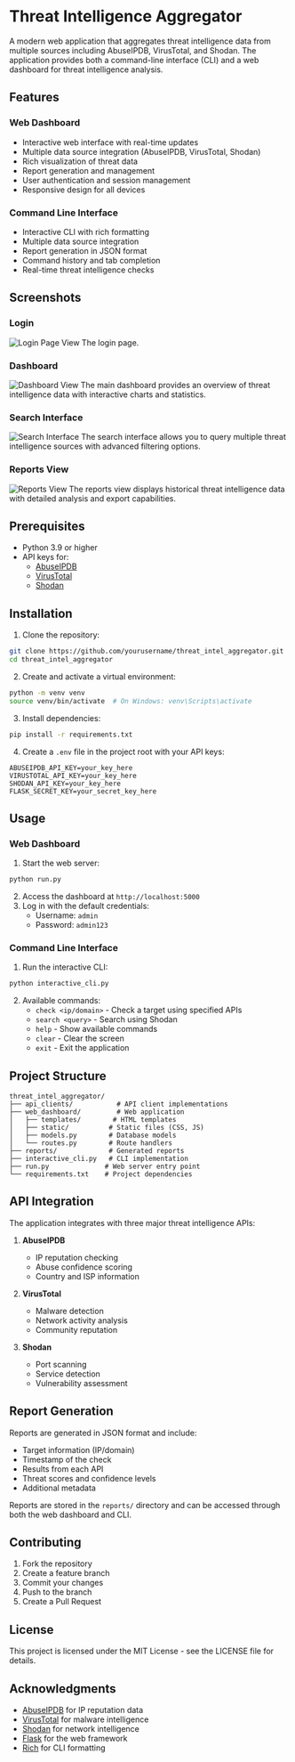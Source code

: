 # Threat Intelligence Aggregator

A modern web application that aggregates threat intelligence data from multiple sources including AbuseIPDB, VirusTotal, and Shodan. The application provides both a command-line interface (CLI) and a web dashboard for threat intelligence analysis.

## Features

### Web Dashboard
- Interactive web interface with real-time updates
- Multiple data source integration (AbuseIPDB, VirusTotal, Shodan)
- Rich visualization of threat data
- Report generation and management
- User authentication and session management
- Responsive design for all devices

### Command Line Interface
- Interactive CLI with rich formatting
- Multiple data source integration
- Report generation in JSON format
- Command history and tab completion
- Real-time threat intelligence checks

## Screenshots

### Login
![Login Page View](screenshots/login_page.png)
The login page.

### Dashboard
![Dashboard View](screenshots/dashboard.png)
The main dashboard provides an overview of threat intelligence data with interactive charts and statistics.

### Search Interface
![Search Interface](screenshots/search.png)
The search interface allows you to query multiple threat intelligence sources with advanced filtering options.

### Reports View
![Reports View](screenshots/reports.png)
The reports view displays historical threat intelligence data with detailed analysis and export capabilities.

## Prerequisites

- Python 3.9 or higher
- API keys for:
  - [AbuseIPDB](https://www.abuseipdb.com/account/api)
  - [VirusTotal](https://www.virustotal.com/gui/join-us)
  - [Shodan](https://account.shodan.io/register)

## Installation

1. Clone the repository:
```bash
git clone https://github.com/yourusername/threat_intel_aggregator.git
cd threat_intel_aggregator
```

2. Create and activate a virtual environment:
```bash
python -m venv venv
source venv/bin/activate  # On Windows: venv\Scripts\activate
```

3. Install dependencies:
```bash
pip install -r requirements.txt
```

4. Create a `.env` file in the project root with your API keys:
```env
ABUSEIPDB_API_KEY=your_key_here
VIRUSTOTAL_API_KEY=your_key_here
SHODAN_API_KEY=your_key_here
FLASK_SECRET_KEY=your_secret_key_here
```

## Usage

### Web Dashboard

1. Start the web server:
```bash
python run.py
```

2. Access the dashboard at `http://localhost:5000`
3. Log in with the default credentials:
   - Username: `admin`
   - Password: `admin123`

### Command Line Interface

1. Run the interactive CLI:
```bash
python interactive_cli.py
```

2. Available commands:
   - `check <ip/domain>` - Check a target using specified APIs
   - `search <query>` - Search using Shodan
   - `help` - Show available commands
   - `clear` - Clear the screen
   - `exit` - Exit the application

## Project Structure

```
threat_intel_aggregator/
├── api_clients/           # API client implementations
├── web_dashboard/         # Web application
│   ├── templates/        # HTML templates
│   ├── static/          # Static files (CSS, JS)
│   ├── models.py        # Database models
│   └── routes.py        # Route handlers
├── reports/             # Generated reports
├── interactive_cli.py   # CLI implementation
├── run.py              # Web server entry point
└── requirements.txt    # Project dependencies
```

## API Integration

The application integrates with three major threat intelligence APIs:

1. **AbuseIPDB**
   - IP reputation checking
   - Abuse confidence scoring
   - Country and ISP information

2. **VirusTotal**
   - Malware detection
   - Network activity analysis
   - Community reputation

3. **Shodan**
   - Port scanning
   - Service detection
   - Vulnerability assessment

## Report Generation

Reports are generated in JSON format and include:
- Target information (IP/domain)
- Timestamp of the check
- Results from each API
- Threat scores and confidence levels
- Additional metadata

Reports are stored in the `reports/` directory and can be accessed through both the web dashboard and CLI.

## Contributing

1. Fork the repository
2. Create a feature branch
3. Commit your changes
4. Push to the branch
5. Create a Pull Request

## License

This project is licensed under the MIT License - see the LICENSE file for details.

## Acknowledgments

- [AbuseIPDB](https://www.abuseipdb.com/) for IP reputation data
- [VirusTotal](https://www.virustotal.com/) for malware intelligence
- [Shodan](https://www.shodan.io/) for network intelligence
- [Flask](https://flask.palletsprojects.com/) for the web framework
- [Rich](https://github.com/Textualize/rich) for CLI formatting
